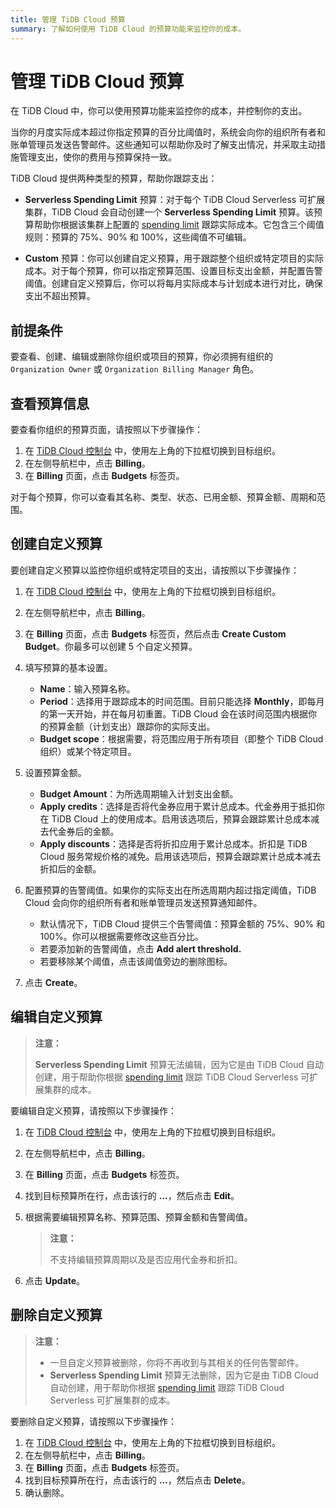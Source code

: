 ```yaml
---
title: 管理 TiDB Cloud 预算
summary: 了解如何使用 TiDB Cloud 的预算功能来监控你的成本。
---
```


# 管理 TiDB Cloud 预算

在 TiDB Cloud 中，你可以使用预算功能来监控你的成本，并控制你的支出。

当你的月度实际成本超过你指定预算的百分比阈值时，系统会向你的组织所有者和账单管理员发送告警邮件。这些通知可以帮助你及时了解支出情况，并采取主动措施管理支出，使你的费用与预算保持一致。

TiDB Cloud 提供两种类型的预算，帮助你跟踪支出：

- **Serverless Spending Limit** 预算：对于每个 TiDB Cloud Serverless 可扩展集群，TiDB Cloud 会自动创建一个 **Serverless Spending Limit** 预算。该预算帮助你根据该集群上配置的 [spending limit](/tidb-cloud/manage-serverless-spend-limit.md) 跟踪实际成本。它包含三个阈值规则：预算的 75%、90% 和 100%，这些阈值不可编辑。

- **Custom** 预算：你可以创建自定义预算，用于跟踪整个组织或特定项目的实际成本。对于每个预算，你可以指定预算范围、设置目标支出金额，并配置告警阈值。创建自定义预算后，你可以将每月实际成本与计划成本进行对比，确保支出不超出预算。

## 前提条件

要查看、创建、编辑或删除你组织或项目的预算，你必须拥有组织的 `Organization Owner` 或 `Organization Billing Manager` 角色。

## 查看预算信息

要查看你组织的预算页面，请按照以下步骤操作：

1. 在 [TiDB Cloud 控制台](https://tidbcloud.com) 中，使用左上角的下拉框切换到目标组织。
2. 在左侧导航栏中，点击 **Billing**。
3. 在 **Billing** 页面，点击 **Budgets** 标签页。

对于每个预算，你可以查看其名称、类型、状态、已用金额、预算金额、周期和范围。

## 创建自定义预算

要创建自定义预算以监控你组织或特定项目的支出，请按照以下步骤操作：

1. 在 [TiDB Cloud 控制台](https://tidbcloud.com) 中，使用左上角的下拉框切换到目标组织。
2. 在左侧导航栏中，点击 **Billing**。
3. 在 **Billing** 页面，点击 **Budgets** 标签页，然后点击 **Create Custom Budget**。你最多可以创建 5 个自定义预算。
4. 填写预算的基本设置。

    - **Name**：输入预算名称。
    - **Period**：选择用于跟踪成本的时间范围。目前只能选择 **Monthly**，即每月的第一天开始，并在每月初重置。TiDB Cloud 会在该时间范围内根据你的预算金额（计划支出）跟踪你的实际支出。
    - **Budget scope**：根据需要，将范围应用于所有项目（即整个 TiDB Cloud 组织）或某个特定项目。

5. 设置预算金额。

    - **Budget Amount**：为所选周期输入计划支出金额。
    - **Apply credits**：选择是否将代金券应用于累计总成本。代金券用于抵扣你在 TiDB Cloud 上的使用成本。启用该选项后，预算会跟踪累计总成本减去代金券后的金额。
    - **Apply discounts**：选择是否将折扣应用于累计总成本。折扣是 TiDB Cloud 服务常规价格的减免。启用该选项后，预算会跟踪累计总成本减去折扣后的金额。

6. 配置预算的告警阈值。如果你的实际支出在所选周期内超过指定阈值，TiDB Cloud 会向你的组织所有者和账单管理员发送预算通知邮件。

    - 默认情况下，TiDB Cloud 提供三个告警阈值：预算金额的 75%、90% 和 100%。你可以根据需要修改这些百分比。
    - 若要添加新的告警阈值，点击 **Add alert threshold.**
    - 若要移除某个阈值，点击该阈值旁边的删除图标。

7. 点击 **Create**。

## 编辑自定义预算

> **注意：**
>
> **Serverless Spending Limit** 预算无法编辑，因为它是由 TiDB Cloud 自动创建，用于帮助你根据 [spending limit](/tidb-cloud/manage-serverless-spend-limit.md) 跟踪 TiDB Cloud Serverless 可扩展集群的成本。

要编辑自定义预算，请按照以下步骤操作：

1. 在 [TiDB Cloud 控制台](https://tidbcloud.com) 中，使用左上角的下拉框切换到目标组织。
2. 在左侧导航栏中，点击 **Billing**。
3. 在 **Billing** 页面，点击 **Budgets** 标签页。
4. 找到目标预算所在行，点击该行的 **...**，然后点击 **Edit**。
5. 根据需要编辑预算名称、预算范围、预算金额和告警阈值。

    > **注意：**
    >
    > 不支持编辑预算周期以及是否应用代金券和折扣。

6. 点击 **Update**。

## 删除自定义预算

> **注意：**
>
> - 一旦自定义预算被删除，你将不再收到与其相关的任何告警邮件。
> - **Serverless Spending Limit** 预算无法删除，因为它是由 TiDB Cloud 自动创建，用于帮助你根据 [spending limit](/tidb-cloud/manage-serverless-spend-limit.md) 跟踪 TiDB Cloud Serverless 可扩展集群的成本。

要删除自定义预算，请按照以下步骤操作：

1. 在 [TiDB Cloud 控制台](https://tidbcloud.com) 中，使用左上角的下拉框切换到目标组织。
2. 在左侧导航栏中，点击 **Billing**。
3. 在 **Billing** 页面，点击 **Budgets** 标签页。
4. 找到目标预算所在行，点击该行的 **...**，然后点击 **Delete**。
5. 确认删除。